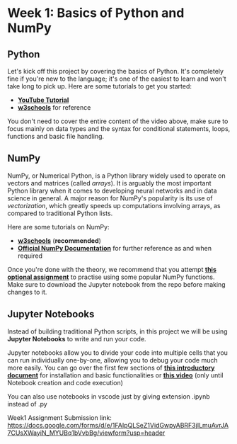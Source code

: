 # Week 1: Basics of Python and NumPy

## Python

Let's kick off this project by covering the basics of Python. It's completely fine if you're new to the language; it's one of the easiest to learn and won't take long to pick up.
Here are some tutorials to get you started:

- [**YouTube Tutorial**](https://www.youtube.com/watch?v=rfscVS0vtbw)
- [**w3schools**](https://www.w3schools.com/python/) for reference

You don't need to cover the entire content of the video above, make sure to focus mainly on data types and the syntax for conditional statements, loops, functions  and basic file handling.

## NumPy

NumPy, or Numerical Python, is a Python library widely used to operate on vectors and matrices (called *arrays*). It is arguably the most important Python library when it comes to developing neural networks and in data science in general. A major reason for NumPy's popularity is its use of *vectorization*, which greatly speeds up computations involving arrays, as compared to traditional Python lists.

Here are some tutorials on NumPy:

- [**w3schools**](https://www.w3schools.com/python/numpy/default.asp) (**recommended**)
- [**Official NumPy Documentation**](https://numpy.org/) for further reference as and when required

Once you're done with the theory, we recommend that you attempt [**this optional assignment**](./Week1_NumPy_Assignment.ipynb) to practise using some popular NumPy functions. Make sure to download the Jupyter notebook from the repo before making changes to it.

## Jupyter Notebooks

Instead of building traditional Python scripts, in this project we will be using **Jupyter Notebooks** to write and run your code.


Jupyter notebooks allow you to divide your code into multiple cells that you can run individually one-by-one, allowing you to debug your code much more easily. You can go over the first few sections of [**this introductory document**](https://realpython.com/jupyter-notebook-introduction/) for installation and basic functionalities or [**this video**](https://www.youtube.com/watch?v=HW29067qVWk) (only until Notebook creation and code execution)

You can also use notebooks in vscode just by giving extension .ipynb instead of .py

Week1 Assignment Submission link: https://docs.google.com/forms/d/e/1FAIpQLSeZ1VidGwpyABRF3jILmuAvrJA7CUsXWayiN_MYUBq1bVvbBg/viewform?usp=header

